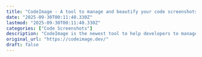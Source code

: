 ```yaml
---
title: "CodeImage - A tool to manage and beautify your code screenshots"
date: "2025-09-30T00:11:40.330Z"
lastmod: "2025-09-30T00:11:40.330Z"
categories: ["Code Screenshots"]
description: "CodeImage is the newest tool to help developers to manage their snippets and create beautiful screenshots of their source code"
original_url: "https://codeimage.dev/"
draft: false
---
```

